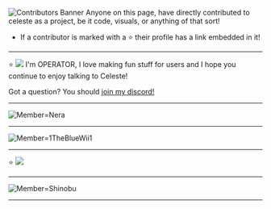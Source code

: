 ![Contributors Banner](https://github.com/Celeste-AI/Celeste-AI/assets/130422935/b6be0758-b603-496d-a451-9716a4dc5a59)
Anyone on this page, have directly contributed to celeste as a project, be it code, visuals, or anything of that sort!

* If a contributor is marked with a ⭐ their profile has a link embedded in it!


---
⭐
[<img src="https://github-production-user-asset-6210df.s3.amazonaws.com/130422935/275341972-90445428-d56a-4ad7-934b-9fb17499a115.png">](https://twitter.com/REOPERATORR)
I'm OPERATOR, I love making fun stuff for users and I hope you continue to enjoy talking to Celeste!

Got a question? You should [join my discord!](https://discord.gg/RpqunvvNNF)

---

![Member=Nera](https://github.com/Celeste-AI/Celeste-AI/assets/130422935/39b8c387-bab3-4458-ade4-15bd4f53545c)

---


![Member=1TheBlueWii1](https://github.com/Celeste-AI/Celeste-AI/assets/130422935/2203dd90-ff24-4807-b673-8d70a571e6c6)

---
⭐
[<img src="https://github-production-user-asset-6210df.s3.amazonaws.com/130422935/275342544-be4fdf1a-5a44-4f4e-9a87-dc9d03147abf.png">](https://flky.dev/)

---

![Member=Shinobu](https://github.com/Celeste-AI/Celeste-AI/assets/130422935/12e48608-d045-4f35-95ee-acac3e59f2e6)


---
